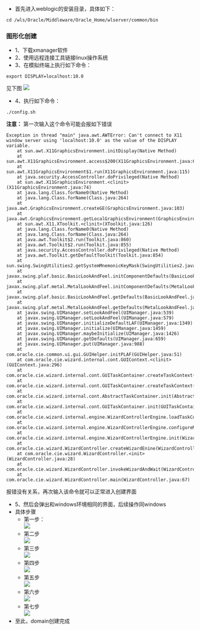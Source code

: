 - 首先进入weblogic的安装目录，具体如下：
```
cd /wls/Oracle/Middleware/Oracle_Home/wlserver/common/bin
```

### 图形化创建
- 1、下载xmanager软件
- 2、使用远程连接工具链接linux操作系统
- 3、在模拟终端上执行如下命令：
```
export DISPLAY=localhost:10.0
```
见下图
![](https://gitee.com/sysker/picBed/raw/master/images/weblogic-linux-01.png)

- 4、执行如下命令：
```
./config.sh
```
**注意：** 第一次输入这个命令可能会报如下错误
```
Exception in thread "main" java.awt.AWTError: Can't connect to X11 window server using 'localhost:10.0' as the value of the DISPLAY variable.
	at sun.awt.X11GraphicsEnvironment.initDisplay(Native Method)
	at sun.awt.X11GraphicsEnvironment.access$200(X11GraphicsEnvironment.java:65)
	at sun.awt.X11GraphicsEnvironment$1.run(X11GraphicsEnvironment.java:115)
	at java.security.AccessController.doPrivileged(Native Method)
	at sun.awt.X11GraphicsEnvironment.<clinit>(X11GraphicsEnvironment.java:74)
	at java.lang.Class.forName0(Native Method)
	at java.lang.Class.forName(Class.java:264)
	at java.awt.GraphicsEnvironment.createGE(GraphicsEnvironment.java:103)
	at java.awt.GraphicsEnvironment.getLocalGraphicsEnvironment(GraphicsEnvironment.java:82)
	at sun.awt.X11.XToolkit.<clinit>(XToolkit.java:126)
	at java.lang.Class.forName0(Native Method)
	at java.lang.Class.forName(Class.java:264)
	at java.awt.Toolkit$2.run(Toolkit.java:860)
	at java.awt.Toolkit$2.run(Toolkit.java:855)
	at java.security.AccessController.doPrivileged(Native Method)
	at java.awt.Toolkit.getDefaultToolkit(Toolkit.java:854)
	at sun.swing.SwingUtilities2.getSystemMnemonicKeyMask(SwingUtilities2.java:2020)
	at javax.swing.plaf.basic.BasicLookAndFeel.initComponentDefaults(BasicLookAndFeel.java:1158)
	at javax.swing.plaf.metal.MetalLookAndFeel.initComponentDefaults(MetalLookAndFeel.java:431)
	at javax.swing.plaf.basic.BasicLookAndFeel.getDefaults(BasicLookAndFeel.java:148)
	at javax.swing.plaf.metal.MetalLookAndFeel.getDefaults(MetalLookAndFeel.java:1577)
	at javax.swing.UIManager.setLookAndFeel(UIManager.java:539)
	at javax.swing.UIManager.setLookAndFeel(UIManager.java:579)
	at javax.swing.UIManager.initializeDefaultLAF(UIManager.java:1349)
	at javax.swing.UIManager.initialize(UIManager.java:1459)
	at javax.swing.UIManager.maybeInitialize(UIManager.java:1426)
	at javax.swing.UIManager.getDefaults(UIManager.java:659)
	at javax.swing.UIManager.put(UIManager.java:988)
	at com.oracle.cie.common.ui.gui.GUIHelper.initPLAF(GUIHelper.java:51)
	at com.oracle.cie.wizard.internal.cont.GUIContext.<clinit>(GUIContext.java:296)
	at com.oracle.cie.wizard.internal.cont.GUITaskContainer.createTaskContext(GUITaskContainer.java:73)
	at com.oracle.cie.wizard.internal.cont.GUITaskContainer.createTaskContext(GUITaskContainer.java:21)
	at com.oracle.cie.wizard.internal.cont.AbstractTaskContainer.init(AbstractTaskContainer.java:32)
	at com.oracle.cie.wizard.internal.cont.GUITaskContainer.init(GUITaskContainer.java:21)
	at com.oracle.cie.wizard.internal.engine.WizardControllerEngine.loadTaskContainer(WizardControllerEngine.java:656)
	at com.oracle.cie.wizard.internal.engine.WizardControllerEngine.configureMode(WizardControllerEngine.java:595)
	at com.oracle.cie.wizard.internal.engine.WizardControllerEngine.init(WizardControllerEngine.java:172)
	at com.oracle.cie.wizard.WizardController.createWizardEnine(WizardController.java:110)
	at com.oracle.cie.wizard.WizardController.<init>(WizardController.java:28)
	at com.oracle.cie.wizard.WizardController.invokeWizardAndWait(WizardController.java:119)
	at com.oracle.cie.wizard.WizardController.main(WizardController.java:67)
```
报错没有关系，再次输入该命令就可以正常进入创建界面

- 5、然后会弹出和windows环境相同的界面，后续操作同windows
- 具体步骤
    - 第一步：<br>
![](https://gitee.com/sysker/picBed/raw/master/images/weblogic-linux-02.png)
    - 第二步<br>
    ![](https://gitee.com/sysker/picBed/raw/master/images/weblogic-linux-03.png)
    - 第三步<br>
    ![](https://gitee.com/sysker/picBed/raw/master/images/weblogic-linux-04.png)
    - 第四步<br>
    ![](https://gitee.com/sysker/picBed/raw/master/images/weblogic-linux-05.png)
    - 第五步<br>
    ![](https://gitee.com/sysker/picBed/raw/master/images/weblogic-linux-06.png)
    - 第六步<br>
    ![](https://gitee.com/sysker/picBed/raw/master/images/weblogic-linux-07.png)
    - 第七步<br>
    ![](https://gitee.com/sysker/picBed/raw/master/images/weblogic-linux-08.png)
- 至此，domain创建完成

